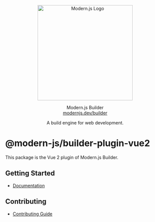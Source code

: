 
<p align="center">
  <a href="https://modernjs.dev" target="blank"><img src="https://lf3-static.bytednsdoc.com/obj/eden-cn/ylaelkeh7nuhfnuhf/modernjs-cover.png" width="300" alt="Modern.js Logo" /></a>
</p>
<p align="center">
  Modern.js Builder
  <br/>
  <a href="https://modernjs.dev/builder/en" target="blank">
    modernjs.dev/builder
  </a>
</p>
<p align="center">
  A build engine for web development.
</p>

# @modern-js/builder-plugin-vue2

This package is the Vue 2 plugin of Modern.js Builder.

## Getting Started

- [Documentation](https://modernjs.dev/builder/en/plugins/plugin-vue2.html)

## Contributing

- [Contributing Guide](https://github.com/web-infra-dev/modern.js/blob/main/CONTRIBUTING.md)
